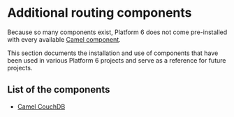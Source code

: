 # Additional routing components

Because so many components exist, Platform 6 does not come pre-installed with every available [Camel component](https://camel.apache.org/components.html).

This section documents the installation and use of components that have been used in various Platform 6 projects and serve as a reference for future projects.

## List of the components

- [Camel CouchDB](README.md)